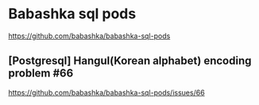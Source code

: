 # Babashka sql pods #

<https://github.com/babashka/babashka-sql-pods>

## [Postgresql] Hangul(Korean alphabet) encoding problem #66 ##

<https://github.com/babashka/babashka-sql-pods/issues/66>
